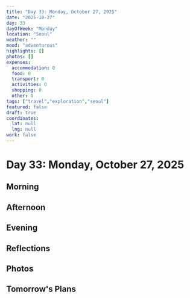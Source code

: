 ```yaml
---
title: "Day 33: Monday, October 27, 2025"
date: "2025-10-27"
day: 33
dayOfWeek: "Monday"
location: "Seoul"
weather: ""
mood: "adventurous"
highlights: []
photos: []
expenses:
  accommodation: 0
  food: 0
  transport: 0
  activities: 0
  shopping: 0
  other: 0
tags: ["travel","exploration","seoul"]
featured: false
draft: true
coordinates:
  lat: null
  lng: null
work: false
---
```

# Day 33: Monday, October 27, 2025

## Morning

## Afternoon

## Evening

## Reflections

## Photos

## Tomorrow's Plans
